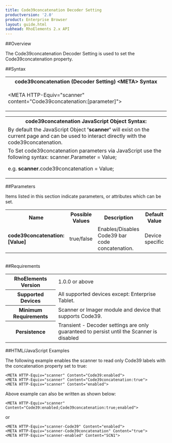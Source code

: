 ```yaml
---
title: Code39concatenation Decoder Setting
productversion: '2.0'
product: Enterprise Browser
layout: guide.html
subhead: RhoElements 2.x API
---
```


##Overview

The Code39concatenation Decoder Setting is used to set the Code39concatenation property.

##Syntax

<table class="re-table"><tr><th class="tableHeading">code39concatenation (Decoder Setting) &lt;META&gt; Syntax
</th></tr><tr><td class="clsSyntaxCells clsOddRow"><p>&lt;META HTTP-Equiv="scanner" content="Code39concatenation:[parameter]"&gt;</p></td></tr></table>
<table class="re-table"><tr><th class="tableHeading">code39concatenation JavaScript Object Syntax:</th></tr><tr><td class="clsSyntaxCells clsOddRow">
By default the JavaScript Object <b>'scanner'</b> will exist on the current page and can be used to interact directly with the code39concatenation.
</td></tr><tr><td class="clsSyntaxCells clsEvenRow">
To Set code39concatenation parameters via JavaScript use the following syntax: scanner.Parameter = Value;
<P />e.g. <b>scanner</b>.code39concatenation = Value;
</td></tr></table>

##Parameters


Items listed in this section indicate parameters, or attributes which can be set.
<table class="re-table"><col width="20%" /><col width="20%" /><col width="38%" /><col width="22%" /><tr><th class="tableHeading">Name</th><th class="tableHeading">Possible Values</th><th class="tableHeading">Description</th><th class="tableHeading">Default Value</th></tr><tr><td class="clsSyntaxCells clsOddRow"><b>code39concatenation:[Value]
</b></td><td class="clsSyntaxCells clsOddRow">true/false</td><td class="clsSyntaxCells clsOddRow">Enables/Disables Code39 bar code concatenation.</td><td class="clsSyntaxCells clsOddRow">Device specific</td></tr></table>
<table class="re-table"><col width="78%" /><col width="8%" /><col width="1%" /><col width="5%" /><col width="1%" /><col width="5%" /><col width="2%" /></table>





##Requirements

<table class="re-table"><tr><th class="tableHeading">RhoElements Version</th><td class="clsSyntaxCell clsEvenRow">1.0.0 or above
</td></tr><tr><th class="tableHeading">Supported Devices</th><td class="clsSyntaxCell clsOddRow">All supported devices except: Enterprise Tablet.</td></tr><tr><th class="tableHeading">Minimum Requirements</th><td class="clsSyntaxCell clsOddRow">Scanner or Imager module and device that supports Code39.</td></tr><tr><th class="tableHeading">Persistence</th><td class="clsSyntaxCell clsEvenRow">Transient - Decoder settings are only guaranteed to persist until the Scanner is disabled</td></tr></table>


##HTML/JavaScript Examples

The following example enables the scanner to read only Code39 labels with the concatenation property set to true:

	<META HTTP-Equiv="scanner" Content="Code39:enabled">
	<META HTTP-Equiv="scanner" Content="Code39concatenation:true">
	<META HTTP-Equiv="scanner" Content="enabled">
	
Above example can also be written as shown below:

	<META HTTP-Equiv="scanner" Content="Code39:enabled;Code39concatenation:true;enabled">
	
or

	<META HTTP-Equiv="scanner-Code39" Content="enabled">
	<META HTTP-Equiv="scanner-Code39concatenation" Content="true">
	<META HTTP-Equiv="scanner-enabled" Content="SCN1">
	





